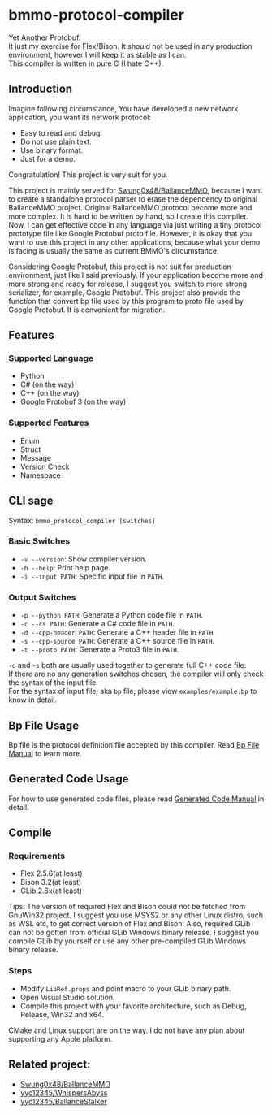 # bmmo-protocol-compiler

Yet Another Protobuf.  
It just my exercise for Flex/Bison. It should not be used in any production environment, however I will keep it as stable as I can.  
This compiler is written in pure C (I hate C++).

## Introduction

Imagine following circumstance, You have developed a new network application, you want its network protocol:

* Easy to read and debug.
* Do not use plain text.
* Use binary format.
* Just for a demo.

Congratulation! This project is very suit for you.

This project is mainly served for [Swung0x48/BallanceMMO](https://github.com/Swung0x48/BallanceMMO), because I want to create a standalone protocol parser to erase the dependency to original BallanceMMO project. Original BallanceMMO protocol become more and more complex. It is hard to be written by hand, so I create this compiler. Now, I can get effective code in any language via just writing a tiny protocol prototype file like Google Protobuf proto file. However, it is okay that you want to use this project in any other applications, because what your demo is facing  is usually the same as current BMMO's circumstance.

Considering Google Protobuf, this project is not suit for production environment, just like I said previously. If your application become more and more strong and ready for release, I suggest you switch to more strong serializer, for example, Google Protobuf. This project also provide the function that convert bp file used by this program to proto file used by Google Protobuf. It is convenient for migration.

## Features

### Supported Language

* Python
* C\# (on the way)
* C++ (on the way)
* Google Protobuf 3 (on the way)

### Supported Features

* Enum
* Struct
* Message
* Version Check
* Namespace

## CLI sage

Syntax: `bmmo_protocol_compiler [switches]`

### Basic Switches

* `-v --version`: Show compiler version.
* `-h --help`: Print help page.
* `-i --input PATH`: Specific input file in `PATH`.

### Output Switches

* `-p --python PATH`: Generate a Python code file in `PATH`.
* `-c --cs PATH`: Generate a C\# code file in `PATH`.
* `-d --cpp-header PATH`: Generate a C++ header file in `PATH`.
* `-s --cpp-source PATH`: Generate a C++ source file in `PATH`.
* `-t --proto PATH`: Generate a Proto3 file in `PATH`.

`-d` and `-s` both are usually used together to generate full C++ code file.  
If there are no any generation switches chosen, the compiler will only check the syntax of the input file.  
For the syntax of input file, aka `bp` file, please view `examples/example.bp` to know in detail.

## Bp File Usage

Bp file is the protocol definition file accepted by this compiler. Read [Bp File Manual](docs/BpFile.md) to learn more.

## Generated Code Usage

For how to use generated code files, please read [Generated Code Manual](docs/GenCode.md) in detail.

## Compile

### Requirements

* Flex 2.5.6(at least)
* Bison 3.2(at least)
* GLib 2.6x(at least)

Tips: The version of required Flex and Bison could not be fetched from GnuWin32 project. I suggest you use MSYS2 or any other Linux distro, such as WSL etc, to get correct version of Flex and Bison. Also, required GLib can not be gotten from official GLib Windows binary release. I suggest you compile GLib by yourself or use any other pre-compiled GLib Windows binary release.

### Steps

* Modify `LibRef.props` and point macro to your GLib binary path.
* Open Visual Studio solution.
* Compile this project with your favorite architecture, such as Debug, Release, Win32 and x64.

CMake and Linux support are on the way. I do not have any plan about supporting any Apple platform.

## Related project:

* [Swung0x48/BallanceMMO](https://github.com/Swung0x48/BallanceMMO)
* [yyc12345/WhispersAbyss](https://github.com/yyc12345/WhispersAbyss)
* [yyc12345/BallanceStalker](https://code.blumia.cn/yyc12345/BallanceStalker)
